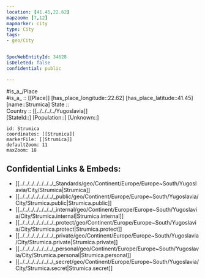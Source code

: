 ```yaml
---
location: [41.45,22.62] 
mapzoom: [7,12] 
mapmarker: city 
type: City
tags:
- geo/City


SpocWebEntityId: 34628
isDeleted: false
confidential: public

---
```

#is_a_/Place  
#is_a_ :: [[Place]] 
[has_place_longitude::22.62] 
[has_place_latitude::41.45] 
[name::Strumica] 
State ::  
Country :: [[../../../../Yugoslavia]]  
[StateId::] 
[Population::] 
[Unknown::] 


```leaflet
id: Strumica
coordinates: [[Strumica]] 
markerFile: [[Strumica]] 
defaultZoom: 11 
maxZoom: 18
```


## Confidential Links & Embeds: 
- [[../../../../../../../_Standards/geo/Continent/Europe/Europe~South/Yugoslavia/City/Strumica|Strumica]] 
- [[../../../../../../../_public/geo/Continent/Europe/Europe~South/Yugoslavia/City/Strumica.public|Strumica.public]] 
- [[../../../../../../../_internal/geo/Continent/Europe/Europe~South/Yugoslavia/City/Strumica.internal|Strumica.internal]] 
- [[../../../../../../../_protect/geo/Continent/Europe/Europe~South/Yugoslavia/City/Strumica.protect|Strumica.protect]] 
- [[../../../../../../../_private/geo/Continent/Europe/Europe~South/Yugoslavia/City/Strumica.private|Strumica.private]] 
- [[../../../../../../../_personal/geo/Continent/Europe/Europe~South/Yugoslavia/City/Strumica.personal|Strumica.personal]] 
- [[../../../../../../../_secret/geo/Continent/Europe/Europe~South/Yugoslavia/City/Strumica.secret|Strumica.secret]] 
